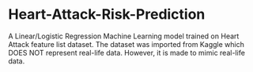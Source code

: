 # Heart-Attack-Risk-Prediction
A Linear/Logistic Regression Machine Learning model trained on Heart Attack feature list dataset. The dataset was imported from Kaggle which DOES NOT represent real-life data. However, it is made to mimic real-life data.
